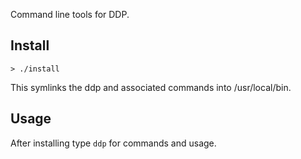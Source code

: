 Command line tools for DDP.

## Install
`> ./install`

This symlinks the ddp and associated commands into /usr/local/bin.

## Usage
After installing type `ddp` for commands and usage.
